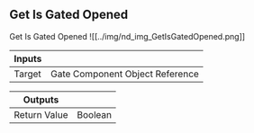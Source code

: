 ## Get Is Gated Opened
Get Is Gated Opened
![[../img/nd_img_GetIsGatedOpened.png]]

|Inputs||
|--|--|
| Target | Gate Component Object Reference |

|Outputs||
|--|--|
| Return Value | Boolean |
